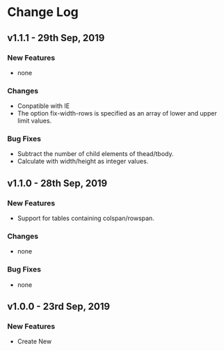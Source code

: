 # Change Log

## v1.1.1 - 29th Sep, 2019

### New Features

- none

### Changes

- Conpatible with IE
- The option fix-width-rows is specified as an array of lower and upper limit values.

### Bug Fixes

- Subtract the number of child elements of thead/tbody.
- Calculate with width/height as integer values.

## v1.1.0 - 28th Sep, 2019

### New Features

- Support for tables containing colspan/rowspan.

### Changes

- none

### Bug Fixes

- none

## v1.0.0 - 23rd Sep, 2019

### New Features

- Create New

